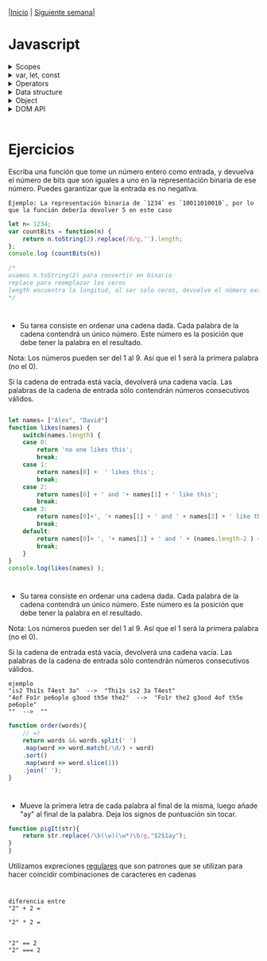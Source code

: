 |[Inicio](/README.md) |
[Siguiente semana](/week04/README.md)|

# Javascript

<details><summary>Scopes </summary></details>

<details><summary>var, let, const </summary></details>

<details><summary>Operators </summary>
<ul> 
    <li> <details><summary>TypeOf</summary></li></details>
</ul>
<details><summary>Data structure</summary>
<ul>
    <li><details><summary>Array </summary></details></li>
    <li><details><summary>List</summary></details></li>
    <li><details><summary>Stack </summary></details></li>
</details>
</ul>
<details><summary>Object </summary></details>
<details><summary>DOM API </summary></details>
<br>


# Ejercicios

Escriba una función que tome un número entero como entrada, y devuelva el número de bits que son iguales a uno en la representación binaria de ese número. Puedes garantizar que la entrada es no negativa.

```
Ejemplo: La representación binaria de `1234` es `10011010010`, por lo que la función debería devolver 5 en este caso
```

```javascript
let n= 1234;
var countBits = function(n) {
    return n.toString(2).replace(/0/g,'').length;
};
console.log (countBits(n))

/*
usamos n.toString(2) para convertir en binario
replace para reemplazar los ceros
length encuentra la longitud, al ser solo ceros, devuelve el número exacto
*/
```

#
- Su tarea consiste en ordenar una cadena dada. 
Cada palabra de la cadena contendrá un único número. 
Este número es la posición que debe tener la palabra en el resultado.

Nota: Los números pueden ser del 1 al 9. 
Así que el 1 será la primera palabra (no el 0).

Si la cadena de entrada está vacía, devolverá una cadena vacía. 
Las palabras de la cadena de entrada sólo contendrán números consecutivos válidos.

```javascript

let names= ["Alex", "David"]
function likes(names) {
    switch(names.length) {
    case 0:
        return 'no one likes this';
        break;
    case 1:
        return names[0] +  ' likes this';
        break;
    case 2:
        return names[0] + ' and '+ names[1] + ' like this';
        break;
    case 3:
        return names[0]+', '+ names[1] + ' and ' + names[2] + ' like this';
        break;
    default:
        return names[0]+ ', '+ names[1] + ' and ' + (names.length-2 ) + ' others like this';
        break;
    }
}
console.log(likes(names) );
```
#
- Su tarea consiste en ordenar una cadena dada. 
Cada palabra de la cadena contendrá un único número. 
Este número es la posición que debe tener la palabra en el resultado.

Nota: Los números pueden ser del 1 al 9. Así que el 1 será la primera palabra (no el 0).

Si la cadena de entrada está vacía, devolverá una cadena vacía. 
Las palabras de la cadena de entrada sólo contendrán números consecutivos válidos.
```
ejemplo
"is2 Thi1s T4est 3a"  -->  "Thi1s is2 3a T4est"
"4of Fo1r pe6ople g3ood th5e the2"  -->  "Fo1r the2 g3ood 4of th5e pe6ople"
""  -->  ""
```

```javascript
function order(words){
    // =)
    return words && words.split(' ')
    .map(word => word.match(/\d/) + word)
    .sort()
    .map(word => word.slice(1))
    .join(' ');
}
```
#
- Mueve la primera letra de cada palabra al final de la misma, luego añade "ay" al final de la palabra. Deja los signos de puntuación sin tocar.


```javascript
function pigIt(str){
    return str.replace(/\b(\w)(\w*)\b/g,"$2$1ay");
}
}
```

Utilizamos expreciones [regulares](https://developer.mozilla.org/es/docs/Web/JavaScript/Guide/Regular_Expressions#crear_una_expresión_regular) que son patrones que se utilizan para hacer coincidir combinaciones de caracteres en cadenas

#
```
diferencia entre
"2" + 2 =

"2" * 2 =


"2" == 2
"2" === 2


```





